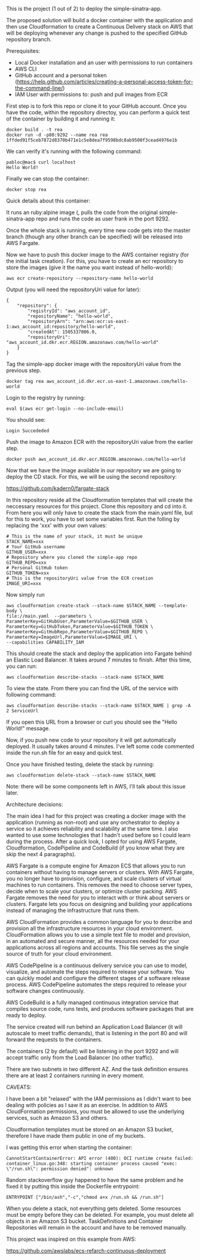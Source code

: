 This is the project (1 out of 2) to deploy the simple-sinatra-app.

The proposed solution will build a docker container with the
application and then use Cloudformation to create a Continuous
Delivery stack on AWS that will be deploying whenever any change is
pushed to the specified GitHub repository branch.


Prerequisites:
- Local Docker installation and an user with permissions to run containers
- AWS CLI
- GitHub account and a personal token (https://help.github.com/articles/creating-a-personal-access-token-for-the-command-line/)
- IAM User with permissions to: push and pull images from ECR

First step is to fork this repo or clone it to your GitHub
account. Once you have the code, within the repository directoy, you
can perform a quick test of the container by building it and running
it:

```
docker build . -t rea
docker run -d -p80:9292 --name rea rea
1ffded91f5ceb7872d8370b471e1c5e8dea7f9598bdc8ab9500f3cead4976e1b
```

We can verify it's running with the following command:
```
pabloc@mac$ curl localhost
Hello World!
```
Finally we can stop the container:

```
docker stop rea
```


Quick details about this container:

It runs an ruby:alpine image (, pulls the code from the original
simple-sinatra-app repo and runs the code as user frank in the port
9292.

Once the whole stack is running, every time new code gets into the
master branch (though any other branch can be specified) will be
released into AWS Fargate.



Now we have to push this docker image to the AWS container registry
(for the initial task creation). For this, you have to create an ecr
repository to store the images (give it the name you want instead of hello-world):
```
aws ecr create-repository --repository-name hello-world
```

Output (you will need the repositoryUri value for later):
```
{
    "repository": {
        "registryId": "aws_account_id",
        "repositoryName": "hello-world",
        "repositoryArn": "arn:aws:ecr:us-east-1:aws_account_id:repository/hello-world",
        "createdAt": 1505337806.0,
        "repositoryUri": "aws_account_id.dkr.ecr.REGION.amazonaws.com/hello-world"
    }
}
```
Tag the simple-app  docker image with the repositoryUri value from the
previous step.

```
docker tag rea aws_account_id.dkr.ecr.us-east-1.amazonaws.com/hello-world
```

Login to the registry by running:
```
eval $(aws ecr get-login --no-include-email)
```

You should see:
```
Login Succededed
```

Push the image to Amazon ECR with the repositoryUri value from the earlier step.
```
docker push aws_account_id.dkr.ecr.REGION.amazonaws.com/hello-world

```

Now that we have the image available in our repository we are going to
deploy the CD stack. For this, we will be using the second repository:

https://github.com/kadern0/fargate-stack

In this repository reside all the Cloudformation templates that will
create the neccessary resources for this project. Clone this
repository and cd into it. From here you will only have to create the
stack from the main.yaml file, but for this to work, you have to set
some variables first. Run the folling by replacing the 'xxx' with your
own values:


```
# This is the name of your stack, it must be unique
STACK_NAME=xxx
# Your GitHub username
GITHUB_USER=xxx
# Repository where you cloned the simple-app repo
GITHUB_REPO=xxx
# Personal GitHub token
GITHUB_TOKEN=xxx
# This is the repositoryUri value from the ECR creation
IMAGE_URI=xxx

```

Now simply run

```
aws cloudformation create-stack --stack-name $STACK_NAME --template-body \
file://main.yaml  --parameters \
ParameterKey=GitHubUser,ParameterValue=$GITHUB_USER \
ParameterKey=GitHubToken,ParameterValue=$GITHUB_TOKEN \
ParameterKey=GitHubRepo,ParameterValue=$GITHUB_REPO \
ParameterKey=ImageUrl,ParameterValue=$IMAGE_URI \
--capabilities CAPABILITY_IAM
```

This should create the stack and deploy the application into Fargate
behind an Elastic Load Balancer. It takes around 7 minutes to
finish. After this time, you can run:

```
aws cloudformation describe-stacks --stack-name $STACK_NAME 
```

To view the state. From there you can find the URL of the service with
following command:

```
aws cloudformation describe-stacks --stack-name $STACK_NAME | grep -A 2 ServiceUrl
```

If you open this URL from a browser or curl you should see the "Hello
World!" message.


Now, if you push new code to your repository it will get automatically
deployed. It usually takes around 4 minutes. I've left some code
commented inside the run.sh file for an easy and quick test.


Once you have finished testing, delete the stack by running:
```
aws cloudformation delete-stack --stack-name $STACK_NAME
```

Note: there will be some components left in AWS, I'll talk about this
issue later.



Architecture decisions:

The main idea I had for this project was creating a docker image with
the application (running as non-root) and use any orchestrator to
deploy a service so it achieves reliability and scalability at the
same time. I also wanted to use some technologies that I hadn't used
before so I could learn during the process. After a quick look, I opted
for using AWS Fargate, Cloudformation, CodePipeline and CodeBuild (if you know what they are
skip the next 4 paragraphs).

AWS Fargate is a compute engine for Amazon ECS that allows you to run containers without having to manage servers or clusters. With AWS Fargate, you no longer have to provision, configure, and scale clusters of virtual machines to run containers. This removes the need to choose server types, decide when to scale your clusters, or optimize cluster packing. AWS Fargate removes the need for you to interact with or think about servers or clusters. Fargate lets you focus on designing and building your applications instead of managing the infrastructure that runs them.

AWS CloudFormation provides a common language for you to describe and
provision all the infrastructure resources in your cloud
environment. CloudFormation allows you to use a simple text file to
model and provision, in an automated and secure manner, all the
resources needed for your applications across all regions and
accounts. This file serves as the single source of truth for your
cloud environment.

AWS CodePipeline is a continuous delivery service you can use to
model, visualize, and automate the steps required to release your
software. You can quickly model and configure the different stages of
a software release process. AWS CodePipeline automates the steps
required to release your software changes continuously. 

AWS CodeBuild is a fully managed continuous integration service that
compiles source code, runs tests, and produces software packages that
are ready to deploy.


The service created will run behind an Application Load Balancer (it will
autoscale to meet traffic demands), that is
listening in the port 80 and will forward the requests to the
containers. 

The containers (2 by default) will be listening in the port 9292 and
will accept traffic only from the Load Balancer (no other traffic).

There are two subnets in two different AZ. And the task definition
ensures there are at least 2 containers running in every moment.



CAVEATS:

I have been a bit "relaxed" with the IAM permissions as I didn't want
to bee dealing with policies as I saw it as an exercise. In addition to AWS CloudFormation permissions, you must be
allowed to use the underlying services, such as Amazon S3 and others. 

Cloudformation templates must be stored on an Amazon S3 bucket,
therefore I have made them public in one of my buckets.


I was getting this error when starting the container:
```
CannotStartContainerError: API error (400): OCI runtime create failed: container_linux.go:348: starting container process caused "exec: \"/run.sh\": permission denied": unknown 
```

Random stackoverflow guy happened to have the same problem and he
fixed it by putting this inside the Dockerfile entrypoint:
```
ENTRYPOINT ["/bin/ash","-c","chmod a+x /run.sh && /run.sh"]
```


When you delete a stack, not everything gets deleted. Some resources
must be empty before they can be deleted. For example, you must delete
all objects in an Amazon S3 bucket. TaskDefinitions and Container
Repositories will remain in the account and have to be removed manually.



This project was inspired on this example from AWS:

https://github.com/awslabs/ecs-refarch-continuous-deployment

